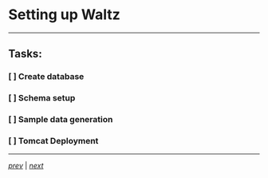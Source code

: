 # Setting up Waltz 

----

## Tasks:

### [ ] Create database
### [ ] Schema setup
### [ ] Sample data generation 
### [ ] Tomcat Deployment



----

_[prev](40_whats_included.md)_ |
_[next](60_loaders.md)_
